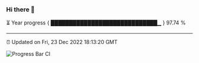 ### Hi there 👋

⏳ Year progress { █████████████████████████████▁ } 97.74 %

---

⏰ Updated on Fri, 23 Dec 2022 18:13:20 GMT

![Progress Bar CI](https://github.com/liununu/liununu/workflows/Progress%20Bar%20CI/badge.svg)
